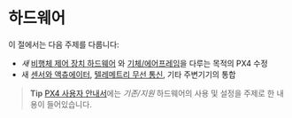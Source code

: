 # 하드웨어

이 절에서는 다음 주제를 다룹니다:

* *새* [비행체 제어 장치 하드웨어](../hardware/porting_guide.md) 와 [기체/에어프레임](../airframes/README.md)을 다루는 목적의 PX4 수정 
* 새 [센서와 액츄에이터](../sensor_bus/README.md), [텔레메트리 무선 통신](../data_links/telemetry.md), 기타 주변기기의 통합 

> **Tip** [PX4 사용자 안내서](https://docs.px4.io/master/en/)에는 *기존/지원* 하드웨어의 사용 및 설정을 주제로 한 내용이 들어있습니다.